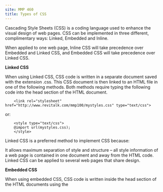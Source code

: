 ```yaml
---
site: MMP 460
title: Types of CSS
---
```

Cascading Style Sheets (CSS) is a coding language used to enhance the visual design of web pages. CSS can be implemented in three different, complimentary ways: Linked, Embedded and Inline.

When applied to one web page, Inline CSS will take precedence over Embedded and Linked CSS, and Embedded CSS will take precedence over Linked CSS.

**Linked CSS**

When using Linked CSS, CSS code is written in a separate document saved with the extension .css. This CSS document is then linked to an HTML file in one of the following methods. Both methods require typing the following code into the head section of the HTML document.

        <link rel="stylesheet" href="http://www.revitalk.com/mmp100/mystyles.css" type="text/css">

or:

        <style type="text/css">
        @import url(mystyles.css);
        </style>

Linked CSS is a preferred method to implement CSS because:

It allows maximum separation of style and structure – all style information of a web page is contained in one document and away from the HTML code.
Linked CSS can be applied to several web pages that share design.

**Embedded CSS**

When using embedded CSS, CSS code is written inside the head section of the HTML documents using the <style>
tag. For example:

        <style type="text/css">
        .code {font-family: Courier, mono;}
        td {border: 1px;}
        </style>

Embedded CSS will apply to one web page only – the page where it is written.

Embedded CSS can be used to override linked CSS

**Inline CSS**

Inline CSS is written inside an HTML tag. For instance:

        <p class="code"><p style="font-size: 2em; color: red;">Inline
        CSS</p>

Inline CSS is used mainly to override embedded or linked CSS rules.
